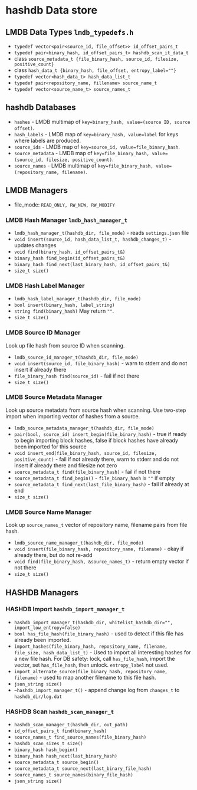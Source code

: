 # hashdb Data store

## LMDB Data Types `lmdb_typedefs.h`
* `typedef vector<pair<source_id, file_offset>> id_offset_pairs_t`
* `typedef pair<binary_hash, id_offset_pairs_t> hashdb_scan_it_data_t`
* class `source_metadata_t {file_binary_hash, source_id, filesize, positive_count}`
* class `hash_data_t {binary_hash, file_offset, entropy_label=""}`
* `typedef vector<hash_data_t> hash_data_list_t`
* `typedef pair<repository_name, fillename> source_name_t`
* `typedef vector<source_name_t> source_names_t`

## hashdb Databases
* `hashes` - LMDB multimap of `key=binary_hash, value=(source ID, source offset)`.
* `hash_labels` - LMDB map of `key=binary_hash, value=label` for keys where labels are produced.
* `source_ids` - LMDB map of `key=source_id, value=file_binary_hash`.
* `source_metadata` - LMDB map of `key=file_binary_hash, value=(source_id, filesize, positive_count)`.
* `source_names` - LMDB multimap of `key=file_binary_hash, value=(repository_name, filename)`.

## LMDB Managers

* file_mode: `READ_ONLY, RW_NEW, RW_MODIFY`

### LMDB Hash Manager `lmdb_hash_manager_t`

* `lmdb_hash_manager_t(hashdb_dir, file_mode)` - reads `settings.json` file
* `void insert(source_id, hash_data_list_t, hashdb_changes_t)` - updates changes
* `void find(binary_hash, id_offset_pairs_t&)`
* `binary_hash find_begin(id_offset_pairs_t&)`
* `binary_hash find_next(last_binary_hash, id_offset_pairs_t&)`
* `size_t size()`

### LMDB Hash Label Manager

* `lmdb_hash_label_manager_t(hashdb_dir, file_mode)`
* `bool insert(binary_hash, label_string)`
* `string find(binary_hash)`  May return `""`.
* `size_t size()`

### LMDB Source ID Manager
Look up file hash from source ID when scanning.

* `lmdb_source_id_manager_t(hashdb_dir, file_mode)`
* `void insert(source_id, file_binary_hash)` - warn to stderr and do not insert if already there
* `file_binary_hash find(source_id)` - fail if not there
* `size_t size()`

### LMDB Source Metadata Manager
Look up source metadata from source hash when scanning.
Use two-step import when importing vector of hashes from a source.

* `lmdb_source_metadata_manager_t(hashdb_dir, file_mode)`
* `pair(bool, source_id) insert_begin(file_binary_hash)` - true if ready to begin importing block hashes, false if block hashes have already been imported for this source
* `void insert_end(file_binary_hash, source_id, filesize, positive_count)` - fail if not already there, warn to stderr and do not insert if already there and filesize not zero
* `source_metadata_t find(file_binary_hash)` - fail if not there
* `source_metadata_t find_begin()` - `file_binary_hash` is `""` if empty
* `source_metadata_t find_next(last_file_binary_hash)` - fail if already at end
* `size_t size()`

### LMDB Source Name Manager
Look up `source_names_t` vector of repository name, filename pairs from file hash.

* `lmdb_source_name_manager_t(hashdb_dir, file_mode)`
* `void insert(file_binary_hash, repository_name, filename)` - okay if already there, but do not re-add
* `void find(file_binary_hash, &source_names_t)` - return empty vector if not there
* `size_t size()`


## HASHDB Managers
### HASHDB Import `hashdb_import_manager_t`

* `hashdb_import_manager_t(hashdb_dir, whitelist_hashdb_dir="", import_low_entropy=false)`
* `bool has_file_hash(file_binary_hash)` - used to detect if this file has already been imported.
* `import_hashes(file_binary_hash, repository_name, filename, file_size, hash_data_list_t)` - Used to import all interesting hashes for a new file hash.  For DB safety: lock, call `has_file_hash`, import the vector, set `has_file_hash`, then unlock.  `entropy_label` not used.
* `import_alternate_source(file_binary_hash, repository_name, filename)` - used to map another filename to this file hash.
* `json_string size()`
* `~hashdb_import_manager_t()` - append change log from `changes_t` to `hashdb_dir/log.dat`

### HASHDB Scan `hashdb_scan_manager_t`
* `hashdb_scan_manager_t(hashdb_dir, out_path)`
* `id_offset_pairs_t find(binary_hash)`
* `source_names_t find_source_names(file_binary_hash)`
* `hashdb_scan_sizes_t size()`
* `binary_hash hash_begin()`
* `binary_hash hash_next(last_binary_hash)`
* `source_metadata_t source_begin()`
* `source_metadata_t source_next(last_binary_file_hash)`
* `source_names_t source_names(binary_file_hash)`
* `json_string size()`


